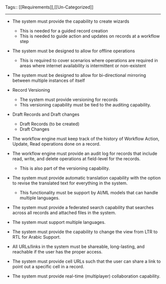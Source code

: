 Tags:: [[Requirements]],[[Un-Categorized]]
_________________
- The system must provide the capability to create wizards
	- This is needed for a guided record creation
	- This is needed to guide action and updates on records at a workflow step

- The system must be designed to allow for offline operations
	- This is required to cover scenarios where operations are required in areas where internet availability is intermittent or non-existent

- The system must be designed to allow for bi-directional mirroring between multiple instances of itself



- Record Versioning
	- The system must provide versioning for records
	- This versioning capability must be tied to the auditing capability.

- Draft Records and Draft changes
	- Draft Records (to be created)
	- Draft Changes

- The workflow engine must keep track of the history of Workflow Action, Update, Read operations done on a record.
- The workflow engine must provide an audit log for records that include read, write, and delete operations at field-level for the records.
	- This is also part of the versioning capability.


- The system must provide automatic translation capability with the option to revise the translated text for everything in the system.
	- This functionality must be support by AI/ML models that can handle multiple languages.
- The system must provide a federated search capability that searches across all records and attached files in the system.
- The system must support multiple languages.
- The system must provide the capability to change the view from LTR to RTL for Arabic Support.


- All URLs/links in the system must be shareable, long-lasting, and reachable if the user has the proper access.
- The system must provide cell URLs such that the user can share a link to point out a specific cell in a record.

- The system must provide real-time (multiplayer) collaboration capability.
